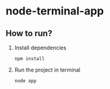 # node-terminal-app


How to run?
--

1. Install dependencies 
    
    `npm install`

2. Run the project in terminal
    
    `node app`  